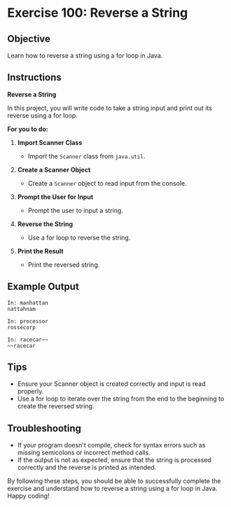 # Exercise 100: Reverse a String

## Objective
Learn how to reverse a string using a for loop in Java.

## Instructions

**Reverse a String**

In this project, you will write code to take a string input and print out its reverse using a for loop.

**For you to do:**

1. **Import Scanner Class**
    - Import the `Scanner` class from `java.util`.

2. **Create a Scanner Object**
    - Create a `Scanner` object to read input from the console.

3. **Prompt the User for Input**
    - Prompt the user to input a string.

4. **Reverse the String**
    - Use a for loop to reverse the string.

5. **Print the Result**
    - Print the reversed string.

## Example Output
```
In: manhattan
nattahnam
```

```
In: processor
rossecorp
```

```
In: racecar~~
~~racecar
```

## Tips
- Ensure your Scanner object is created correctly and input is read properly.
- Use a for loop to iterate over the string from the end to the beginning to create the reversed string.

## Troubleshooting
- If your program doesn't compile, check for syntax errors such as missing semicolons or incorrect method calls.
- If the output is not as expected, ensure that the string is processed correctly and the reverse is printed as intended.

By following these steps, you should be able to successfully complete the exercise and understand how to reverse a string using a for loop in Java. Happy coding!
